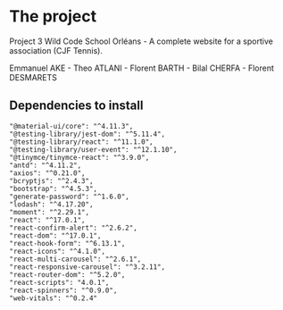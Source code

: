 # The project

Project 3 Wild Code School Orléans - A complete website for a sportive association (CJF Tennis).

Emmanuel AKE - Theo ATLANI - Florent BARTH - Bilal CHERFA - Florent DESMARETS


## Dependencies to install

    "@material-ui/core": "^4.11.3",
    "@testing-library/jest-dom": "^5.11.4",
    "@testing-library/react": "^11.1.0",
    "@testing-library/user-event": "^12.1.10",
    "@tinymce/tinymce-react": "^3.9.0",
    "antd": "^4.11.2",
    "axios": "^0.21.0",
    "bcryptjs": "^2.4.3",
    "bootstrap": "^4.5.3",
    "generate-password": "^1.6.0",
    "lodash": "^4.17.20",
    "moment": "^2.29.1",
    "react": "^17.0.1",
    "react-confirm-alert": "^2.6.2",
    "react-dom": "^17.0.1",
    "react-hook-form": "^6.13.1",
    "react-icons": "^4.1.0",
    "react-multi-carousel": "^2.6.1",
    "react-responsive-carousel": "^3.2.11",
    "react-router-dom": "^5.2.0",
    "react-scripts": "4.0.1",
    "react-spinners": "^0.9.0",
    "web-vitals": "^0.2.4"

    
